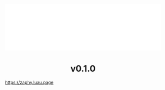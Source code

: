 <div align="center">
    <img src="assets/icon.png" alt="Hermes Icon"/>
    <h1>v0.1.0</h1>
</div>

https://zaphy.luau.page